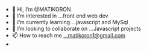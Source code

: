 - 👋 Hi, I’m @MATIKORON
- 👀 I’m interested in ...front end web dev
- 🌱 I’m currently learning ...javascript and MySql
- 💞️ I’m looking to collaborate on ...Javascript projects
- 📫 How to reach me ...matikoron1@gmail.com
- 

<!---
MATIKORON/MATIKORON is a ✨ special ✨ repository because its `README.md` (this file) appears on your GitHub profile.
You can click the Preview link to take a look at your changes.
--->
